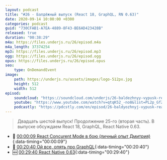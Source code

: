 ```yaml
---
layout: podcast
title: "#26 - Балдёжный выпуск (React 18, GraphQL, RN 0.63)"
date: 2020-09-14 10:00:00 +0300
categories: podcast
guid: "730CFAB1-A7EA-4889-8F43-BE6AD423428B"
released: true
duration: "00:38:29"
m4a: https://files.underjs.ru/26/episod.m4a
m4a_length: 37374254
mp3: https://files.underjs.ru/26/episod.mp3
ogg: https://files.underjs.ru/26/episod.ogg
opus: https://files.underjs.ru/26/episod.opus
seo:
    type: OnDemandEvent
image:
    path: https://underjs.ru/assets/images/logo-512px.jpg
    height: 512
    width: 512
episod:
    soundcloud: "https://soundcloud.com/underjs/26-baldezhnyy-vypusk-react-18-graphql-rn-063"
    youtube: "https://www.youtube.com/watch?v=qtqK52_-no8&list=PL2p_GfZz-_1OWXrKUZRBc8LzMz5FJNXW7"
    podcastly: "https://pdcstly.com/en/episod/26-baldyozhnyj-vypusk-react-18-graph-ql-rn-0-63/6590301"
---
```


> Двадцать шестой выпуск! Продолжение 25-го (вторая часть). В выпуске обсуждаем React 18, GraphQL, React Native 0.63.

- 🤔 [00:00:09 React Concurent Mode в бою (личный опыт Дмитрия)](#){:data-timing="00:00:09"}
- 🤔 [00:20:40 Ой все, опять про GraphQL](#){:data-timing="00:20:40"}
- 🆕 [00:29:40 React Native 0.63](#){:data-timing="00:29:40"}
